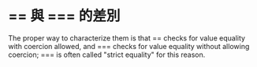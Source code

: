 # == 與 === 的差別

The proper way to characterize them is that == checks for value equality with coercion allowed, and === checks for value equality without allowing coercion; === is often called "strict equality" for this reason.

